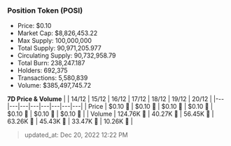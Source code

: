 
  ### Position Token (POSI)
  - Price: $0.10
  - Market Cap: $8,826,453.22
  - Max Supply: 100,000,000
  - Total Supply: 90,971,205.977
  - Circulating Supply: 90,732,958.79
  - Total Burn: 238,247.187
  - Holders: 692,375
  - Transactions: 5,580,839
  - Volume: $385,497,745.72

  **7D Price & Volume**
  | | 14&#x2F;12 | 15&#x2F;12 | 16&#x2F;12 | 17&#x2F;12 | 18&#x2F;12 | 19&#x2F;12 | 20&#x2F;12 |
  |---|---|---|---|---|---|---|---|
  | Price | $0.10 🚀 | $0.10 🔻 | $0.10 🔻 | $0.10 🚀 | $0.10 🚀 | $0.10 🔻 | $0.10 🚀 |
  | Volume | 124.76K 🚀 | 40.27K 🔻 | 56.45K 🚀 | 63.26K 🚀 | 45.43K 🔻 | 33.47K 🔻 | 10.26K 🔻 |

  > updated_at: Dec 20, 2022 12:22 PM
